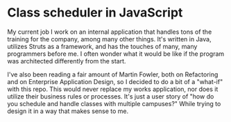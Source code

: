 # Class scheduler in JavaScript

My current job I work on an internal application that handles tons of the training for the company, among many other things. It's written in Java, utilizes Struts as a framework, and has the touches of many, many programmers before me. I often wonder what it would be like if the program was architected differently from the start.

I've also been reading a fair amount of Martin Fowler, both on Refactoring and on Enterprise Application Design, so I decided to do a bit of a "what-if" with this repo. This would never replace my works application, nor does it utilize their business rules or processes. It's just a user story of "how do you schedule and handle classes with multiple campuses?" While trying to design it in a way that makes sense to me.
